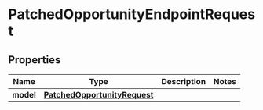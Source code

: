 
# PatchedOpportunityEndpointRequest

## Properties
Name | Type | Description | Notes
------------ | ------------- | ------------- | -------------
**model** | [**PatchedOpportunityRequest**](PatchedOpportunityRequest.md) |  | 



